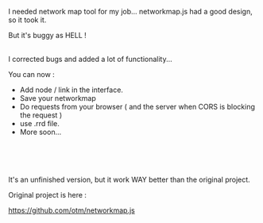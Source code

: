 

I needed network map tool for my job...
networkmap.js had a good design, so it took it.

But it's buggy as HELL !

<br/>
I corrected bugs and added a lot of functionality...
<br/>




You can now :

- Add node / link in the interface.
- Save your networkmap
- Do requests from your browser ( and the server when CORS is blocking the request )
- use .rrd file.
- More soon...

<br/><br/><br/>

It's an unfinished version, but it work WAY better than the original project.


Original project is here :

https://github.com/otm/networkmap.js

